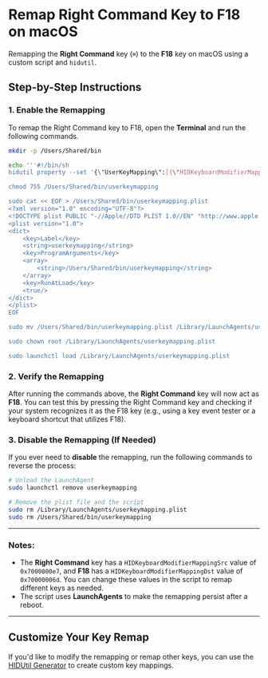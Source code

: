 # Remap Right Command Key to F18 on macOS

Remapping the **Right Command** key (`⌘`) to the **F18** key on macOS using a custom script and `hidutil`. 

## Step-by-Step Instructions

### 1. Enable the Remapping

To remap the Right Command key to F18, open the **Terminal** and run the following commands.

```bash
mkdir -p /Users/Shared/bin

echo '''#!/bin/sh
hidutil property --set '{\"UserKeyMapping\":[{\"HIDKeyboardModifierMappingSrc\":0x7000000e7,\"HIDKeyboardModifierMappingDst\":0x70000006d}]}''' > /Users/Shared/bin/userkeymapping

chmod 755 /Users/Shared/bin/userkeymapping

sudo cat << EOF > /Users/Shared/bin/userkeymapping.plist
<?xml version="1.0" encoding="UTF-8"?>
<!DOCTYPE plist PUBLIC "-//Apple//DTD PLIST 1.0//EN" "http://www.apple.com/DTDs/PropertyList-1.0.dtd">
<plist version="1.0">
<dict>
    <key>Label</key>
    <string>userkeymapping</string>
    <key>ProgramArguments</key>
    <array>
        <string>/Users/Shared/bin/userkeymapping</string>
    </array>
    <key>RunAtLoad</key>
    <true/>
</dict>
</plist>
EOF

sudo mv /Users/Shared/bin/userkeymapping.plist /Library/LaunchAgents/userkeymapping.plist

sudo chown root /Library/LaunchAgents/userkeymapping.plist

sudo launchctl load /Library/LaunchAgents/userkeymapping.plist
```

### 2. Verify the Remapping

After running the commands above, the **Right Command** key will now act as **F18**. You can test this by pressing the Right Command key and checking if your system recognizes it as the F18 key (e.g., using a key event tester or a keyboard shortcut that utilizes F18).

### 3. Disable the Remapping (If Needed)

If you ever need to **disable** the remapping, run the following commands to reverse the process:

```bash
# Unload the LaunchAgent
sudo launchctl remove userkeymapping

# Remove the plist file and the script
sudo rm /Library/LaunchAgents/userkeymapping.plist
sudo rm /Users/Shared/bin/userkeymapping
```

---

### Notes:

- The **Right Command** key has a `HIDKeyboardModifierMappingSrc` value of `0x7000000e7`, and **F18** has a `HIDKeyboardModifierMappingDst` value of `0x70000006d`. You can change these values in the script to remap different keys as needed.
- The script uses **LaunchAgents** to make the remapping persist after a reboot.
  
---

## Customize Your Key Remap

If you'd like to modify the remapping or remap other keys, you can use the [HIDUtil Generator](https://hidutil-generator.netlify.app) to create custom key mappings.
